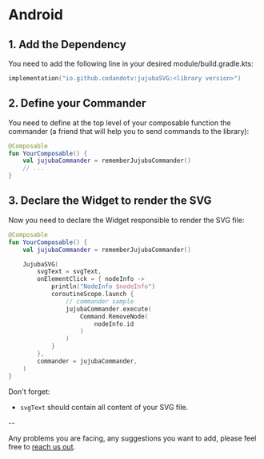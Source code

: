 # Android

## 1. Add the Dependency

You need to add the following line in your desired module/build.gradle.kts:

```kotlin
implementation("io.github.codandotv:jujubaSVG:<library version>")
```

## 2. Define your Commander

You need to define at the top level of your composable function the commander (a friend that will help you to send commands to the library):

```kotlin
@Composable
fun YourComposable() {
    val jujubaCommander = rememberJujubaCommander()
    // ...
}
```

## 3. Declare the Widget to render the SVG

Now you need to declare the Widget responsible to render the SVG file:

```kotlin
@Composable
fun YourComposable() {
    val jujubaCommander = rememberJujubaCommander()

    JujubaSVG(
        svgText = svgText,
        onElementClick = { nodeInfo ->
            println("NodeInfo $nodeInfo")
            coroutineScope.launch {
                // commander sample
                jujubaCommander.execute(
                    Command.RemoveNode(
                        nodeInfo.id
                    )
                )
            }
        },
        commander = jujubaCommander,
    )
}
```

Don't forget:

- `svgText` should contain all content of your SVG file.

--

Any problems you are facing, any suggestions you want to add, please feel free to [reach us out](mailto:gabrielbronzattimoro.es@gmail.com).
